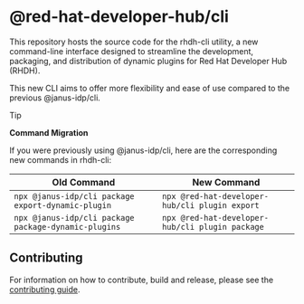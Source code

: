 # @red-hat-developer-hub/cli

This repository hosts the source code for the rhdh-cli utility, a new command-line interface designed to streamline the development, packaging, and distribution of dynamic plugins for Red Hat Developer Hub (RHDH).

This new CLI aims to offer more flexibility and ease of use compared to the previous @janus-idp/cli.

<!-- prettier breaks the formating for GitHub Markdown callout, this is why this whole block is ignored -->
<!-- prettier-ignore-start -->
> [!TIP]
> **Command Migration**
>
> If you were previously using @janus-idp/cli, here are the corresponding new commands in rhdh-cli:
>
> | Old Command                                          | New Command                                     |
> | ---------------------------------------------------- | ----------------------------------------------- |
> | `npx @janus-idp/cli package export-dynamic-plugin`   | `npx @red-hat-developer-hub/cli plugin export`  |
> | `npx @janus-idp/cli package package-dynamic-plugins` | `npx @red-hat-developer-hub/cli plugin package` |
<!-- prettier-ignore-end -->

## Contributing

For information on how to contribute, build and release, please see the [contributing guide](CONTRIBUTING.md).
